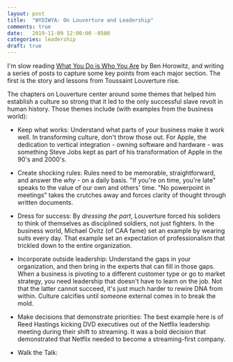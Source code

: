 ```yaml
---
layout: post
title:  "WYDIWYA: On Louverture and Leadership"
comments: true
date:   2019-11-09 12:00:00 -0500
categories: leadership
draft: true
---
```


I'm slow reading [What You Do is Who You Are](https://www.amazon.com/What-You-Do-Who-Are-ebook/dp/B07NVN4QCM) by Ben Horowitz, and writing a series of posts to capture some key points from each major section. The first is the story and lessons from Toussaint Louverture rise. 

The chapters on Louverture center around some themes that helped him establish a culture so strong that it led to the only successful slave revolt in human history. Those themes include (with examples from the business world):

- Keep what works: Understand what parts of your business make it work well. In transforming culture, don't throw those out. For Apple, the dedication to vertical integration - owning software and hardware - was something Steve Jobs kept as part of his transformation of Apple in the 90's and 2000's. 

- Create shocking rules: Rules need to be memorable, straightforward, and answer the _why_ - on a daily basis. "If you're on time, you're late" speaks to the value of our own and others' time. "No powerpoint in meetings" takes the crutches away and forces clarity of thought through written documents.

- Dress for success: By _dressing the part_, Louverture forced his soliders to think of themselves as disciplined soldiers, not just fighters. In the business world, Michael Ovitz (of CAA fame) set an example by wearing suits every day. That example set an expectation of professionalism that trickled down to the entire organization. 

- Incorporate outside leadership: Understand the gaps in your organization, and then bring in the experts that can fill in those gaps. When a business is pivoting to a different customer type or go to market strategy, you need leadership that doesn't have to learn on the job. Not that the latter cannot succeed, it's just much harder to rewire DNA from within. Culture calcifies until someone external comes in to break the mold. 

- Make decisions that demonstrate priorities: The best example here is of Reed Hastings kicking DVD executives out of the Netflix leadership meeting during their shift to streaming. It was a bold decision that demonstrated that Netflix needed to become a streaming-first company. 

- Walk the Talk: 